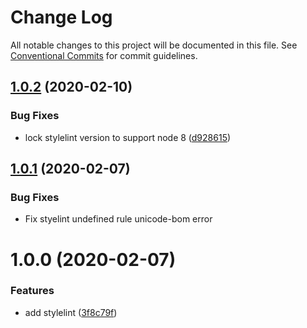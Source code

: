 # Change Log

All notable changes to this project will be documented in this file.
See [Conventional Commits](https://conventionalcommits.org) for commit guidelines.

## [1.0.2](https://github.com/JeanCHhhh/homies/compare/@homies/stylelint-config@1.0.1...@homies/stylelint-config@1.0.2) (2020-02-10)


### Bug Fixes

* lock stylelint version to support node 8 ([d928615](https://github.com/JeanCHhhh/homies/commit/d92861533060e883bb5978f8bffc599846408e2e))





## [1.0.1](https://github.com/JeanCHhhh/homies/compare/@homies/stylelint-config@1.0.1-alpha.0...@homies/stylelint-config@1.0.1) (2020-02-07)

### Bug Fixes

- Fix styelint undefined rule unicode-bom error

# 1.0.0 (2020-02-07)

### Features

- add stylelint ([3f8c79f](https://github.com/JeanCHhhh/homies/commit/3f8c79f4130eb9a3aa3573647694c304a68f01cd))
